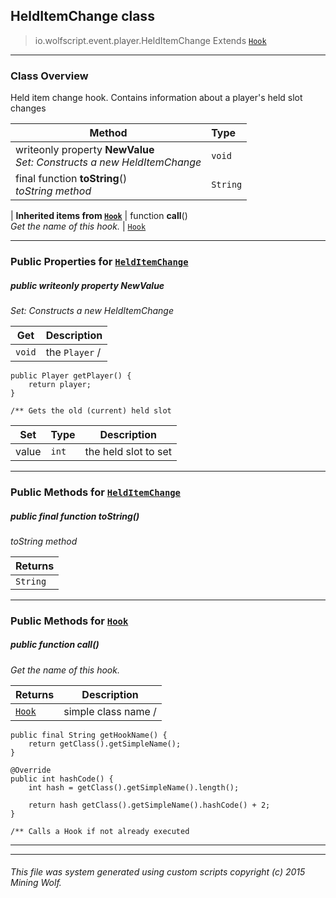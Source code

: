 ## HeldItemChange __class__

>io.wolfscript.event.player.HeldItemChange
>Extends [`Hook`](..\..\hook\Hook.md)

---

### Class Overview

Held item change hook. Contains information about a player's held slot changes

Method | Type   
--- | :--- 
 writeonly property __NewValue__ <br> _Set: Constructs a new HeldItemChange_ | `void`
final function __toString__() <br> _toString method_ | `String`
 |
__Inherited items from [`Hook`](..\..\hook\Hook.md)__ |
 function __call__() <br> _Get the name of this hook._ | [`Hook`](..\..\hook\Hook.md)





---


### Public Properties for [`HeldItemChange`](HeldItemChange.md)

##### <a id='newvalue'></a>public  writeonly property __NewValue__

_Set: Constructs a new HeldItemChange_

Get | Description
--- | --- 
`void` | the `Player` /
    public Player getPlayer() {
        return player;
    }

    /** Gets the old (current) held slot

Set | Type | Description  
--- | --- | --- 
value | `int` | the held slot to set


---

### Public Methods for [`HeldItemChange`](HeldItemChange.md)

##### <a id='tostring'></a>public final function __toString__()

_toString method_

Returns | 
--- | 
`String` |


---

### Public Methods for [`Hook`](..\..\hook\Hook.md)

##### <a id='call'></a>public  function __call__()

_Get the name of this hook._

Returns | Description
--- | --- 
[`Hook`](..\..\hook\Hook.md) | simple class name /
    public final String getHookName() {
        return getClass().getSimpleName();
    }

    @Override
    public int hashCode() {
        int hash = getClass().getSimpleName().length();

        return hash getClass().getSimpleName().hashCode() + 2;
    }

    /** Calls a Hook if not already executed


---


---


###### This file was system generated using custom scripts copyright (c) 2015 Mining Wolf.
	

